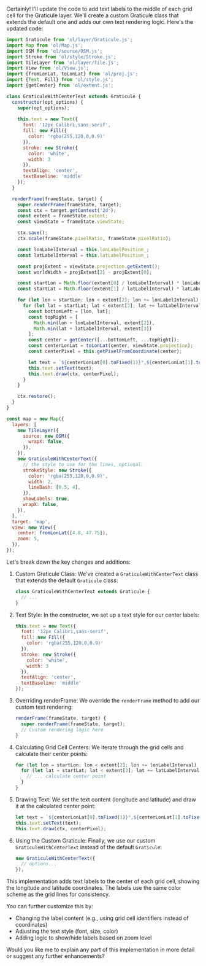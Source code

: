 Certainly! I'll update the code to add text labels to the middle of each grid cell for the Graticule layer. We'll create a custom Graticule class that extends the default one and adds our own text rendering logic. Here's the updated code:



```javascript
import Graticule from 'ol/layer/Graticule.js';
import Map from 'ol/Map.js';
import OSM from 'ol/source/OSM.js';
import Stroke from 'ol/style/Stroke.js';
import TileLayer from 'ol/layer/Tile.js';
import View from 'ol/View.js';
import {fromLonLat, toLonLat} from 'ol/proj.js';
import {Text, Fill} from 'ol/style.js';
import {getCenter} from 'ol/extent.js';

class GraticuleWithCenterText extends Graticule {
  constructor(opt_options) {
    super(opt_options);
    
    this.text = new Text({
      font: '12px Calibri,sans-serif',
      fill: new Fill({
        color: 'rgba(255,120,0,0.9)'
      }),
      stroke: new Stroke({
        color: 'white',
        width: 3
      }),
      textAlign: 'center',
      textBaseline: 'middle'
    });
  }

  renderFrame(frameState, target) {
    super.renderFrame(frameState, target);
    const ctx = target.getContext('2d');
    const extent = frameState.extent;
    const viewState = frameState.viewState;

    ctx.save();
    ctx.scale(frameState.pixelRatio, frameState.pixelRatio);

    const lonLabelInterval = this.lonLabelPosition_;
    const latLabelInterval = this.latLabelPosition_;

    const projExtent = viewState.projection.getExtent();
    const worldWidth = projExtent[2] - projExtent[0];

    const startLon = Math.floor(extent[0] / lonLabelInterval) * lonLabelInterval;
    const startLat = Math.floor(extent[1] / latLabelInterval) * latLabelInterval;

    for (let lon = startLon; lon < extent[2]; lon += lonLabelInterval) {
      for (let lat = startLat; lat < extent[3]; lat += latLabelInterval) {
        const bottomLeft = [lon, lat];
        const topRight = [
          Math.min(lon + lonLabelInterval, extent[2]),
          Math.min(lat + latLabelInterval, extent[3])
        ];
        const center = getCenter([...bottomLeft, ...topRight]);
        const centerLonLat = toLonLat(center, viewState.projection);
        const centerPixel = this.getPixelFromCoordinate(center);

        let text = `${centerLonLat[0].toFixed(1)}°,${centerLonLat[1].toFixed(1)}°`;
        this.text.setText(text);
        this.text.draw(ctx, centerPixel);
      }
    }

    ctx.restore();
  }
}

const map = new Map({
  layers: [
    new TileLayer({
      source: new OSM({
        wrapX: false,
      }),
    }),
    new GraticuleWithCenterText({
      // the style to use for the lines, optional.
      strokeStyle: new Stroke({
        color: 'rgba(255,120,0,0.9)',
        width: 2,
        lineDash: [0.5, 4],
      }),
      showLabels: true,
      wrapX: false,
    }),
  ],
  target: 'map',
  view: new View({
    center: fromLonLat([4.8, 47.75]),
    zoom: 5,
  }),
});

```

Let's break down the key changes and additions:

1. Custom Graticule Class:
   We've created a `GraticuleWithCenterText` class that extends the default `Graticule` class:

   ```javascript
   class GraticuleWithCenterText extends Graticule {
     // ...
   }
   ```

2. Text Style:
   In the constructor, we set up a text style for our center labels:

   ```javascript
   this.text = new Text({
     font: '12px Calibri,sans-serif',
     fill: new Fill({
       color: 'rgba(255,120,0,0.9)'
     }),
     stroke: new Stroke({
       color: 'white',
       width: 3
     }),
     textAlign: 'center',
     textBaseline: 'middle'
   });
   ```

3. Overriding renderFrame:
   We override the `renderFrame` method to add our custom text rendering:

   ```javascript
   renderFrame(frameState, target) {
     super.renderFrame(frameState, target);
     // Custom rendering logic here
   }
   ```

4. Calculating Grid Cell Centers:
   We iterate through the grid cells and calculate their center points:

   ```javascript
   for (let lon = startLon; lon < extent[2]; lon += lonLabelInterval) {
     for (let lat = startLat; lat < extent[3]; lat += latLabelInterval) {
       // ... calculate center point
     }
   }
   ```

5. Drawing Text:
   We set the text content (longitude and latitude) and draw it at the calculated center point:

   ```javascript
   let text = `${centerLonLat[0].toFixed(1)}°,${centerLonLat[1].toFixed(1)}°`;
   this.text.setText(text);
   this.text.draw(ctx, centerPixel);
   ```

6. Using the Custom Graticule:
   Finally, we use our custom `GraticuleWithCenterText` instead of the default `Graticule`:

   ```javascript
   new GraticuleWithCenterText({
     // options...
   }),
   ```

This implementation adds text labels to the center of each grid cell, showing the longitude and latitude coordinates. The labels use the same color scheme as the grid lines for consistency.

You can further customize this by:
- Changing the label content (e.g., using grid cell identifiers instead of coordinates)
- Adjusting the text style (font, size, color)
- Adding logic to show/hide labels based on zoom level

Would you like me to explain any part of this implementation in more detail or suggest any further enhancements?